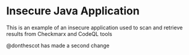 # Insecure Java Application

This is an example of an insecure application used to scan and retrieve results from Checkmarx and CodeQL tools

@donthescot has made a second change
